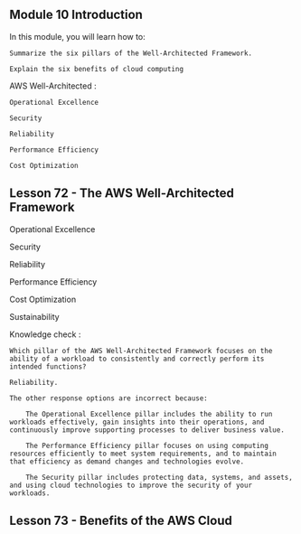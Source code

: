 ## Module 10 Introduction

In this module, you will learn how to:

    Summarize the six pillars of the Well-Architected Framework.

    Explain the six benefits of cloud computing

AWS Well-Architected :

    Operational Excellence

    Security

    Reliability

    Performance Efficiency

    Cost Optimization

## Lesson 72 - The AWS Well-Architected Framework

Operational Excellence

Security

Reliability

Performance Efficiency

Cost Optimization

Sustainability

Knowledge check :

    Which pillar of the AWS Well-Architected Framework focuses on the ability of a workload to consistently and correctly perform its intended functions?

    Reliability.

    The other response options are incorrect because:

        The Operational Excellence pillar includes the ability to run workloads effectively, gain insights into their operations, and continuously improve supporting processes to deliver business value.

        The Performance Efficiency pillar focuses on using computing resources efficiently to meet system requirements, and to maintain that efficiency as demand changes and technologies evolve.

        The Security pillar includes protecting data, systems, and assets, and using cloud technologies to improve the security of your workloads.

## Lesson 73 - Benefits of the AWS Cloud
